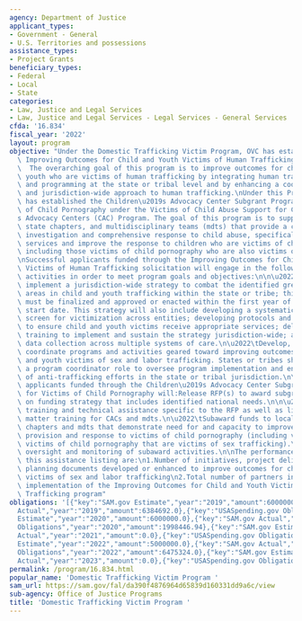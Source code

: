 ```yaml
---
agency: Department of Justice
applicant_types:
- Government - General
- U.S. Territories and possessions
assistance_types:
- Project Grants
beneficiary_types:
- Federal
- Local
- State
categories:
- Law, Justice and Legal Services
- Law, Justice and Legal Services - Legal Services - General Services
cfda: '16.834'
fiscal_year: '2022'
layout: program
objective: "Under the Domestic Trafficking Victim Program, OVC has established the\
  \ Improving Outcomes for Child and Youth Victims of Human Trafficking Program. \
  \  The overarching goal of this program is to improve outcomes for children and\
  \ youth who are victims of human trafficking by integrating human trafficking policy\
  \ and programming at the state or tribal level and by enhancing a coordinated, multidisciplinary,\
  \ and jurisdiction-wide approach to human trafficking.\nUnder this Program, OJJDP\
  \ has established the Children\u2019s Advocacy Center Subgrant Program for Victims\
  \ of Child Pornography under the Victims of Child Abuse Support for Children\u2019\
  s Advocacy Centers (CAC) Program. The goal of this program is to support local CACs,\
  \ state chapters, and multidisciplinary teams (mdts) that provide a coordinated\
  \ investigation and comprehensive response to child abuse, specifically to provide\
  \ services and improve the response to children who are victims of child pornography,\
  \ including those victims of child pornography who are also victims of sex trafficking.\n\
  \nSuccessful applicants funded through the Improving Outcomes for Child and Youth\
  \ Victims of Human Trafficking solicitation will engage in the following general\
  \ activities in order to meet program goals and objectives:\n\n\u2022\tDevelop and\
  \ implement a jurisdiction-wide strategy to combat the identified greatest challenge\
  \ areas in child and youth trafficking within the state or tribe; this strategy\
  \ must be finalized and approved or enacted within the first year of the program\
  \ start date. This strategy will also include developing a systematic method to\
  \ screen for victimization across entities; developing protocols and procedures\
  \ to ensure child and youth victims receive appropriate services; delivering staff\
  \ training to implement and sustain the strategy jurisdiction-wide; and strengthening\
  \ data collection across multiple systems of care.\n\u2022\tDevelop, enhance, and\
  \ coordinate programs and activities geared toward improving outcomes for child\
  \ and youth victims of sex and labor trafficking. States or tribes should establish\
  \ a program coordinator role to oversee program implementation and ensure coordination\
  \ of anti-trafficking efforts in the state or tribal jurisdiction.\n\nSuccessful\
  \ applicants funded through the Children\u2019s Advocacy Center Subgrant Program\
  \ for Victims of Child Pornography will:Release RFP(s) to award subgrants based\
  \ on funding strategy that includes identified national needs.\n\n\u2022\tProvide\
  \ training and technical assistance specific to the RFP as well as limited subject\
  \ matter training for CACs and mdts.\n\u2022\tSubaward funds to local CACs, state\
  \ chapters and mdts that demonstrate need for and capacity to improve CAC service\
  \ provision and response to victims of child pornography (including victims of those\
  \ victims of child pornography that are victims of sex trafficking).\n\u2022\tProvide\
  \ oversight and monitoring of subaward activities.\n\nThe performance measures for\
  \ this assistance listing are:\n1.Number of initiatives, project deliverables, and\
  \ planning documents developed or enhanced to improve outcomes for child and youth\
  \ victims of sex and labor trafficking\n2.Total number of partners involved in the\
  \ implementation of the Improving Outcomes for Child and Youth Victims of Human\
  \ Trafficking program"
obligations: '[{"key":"SAM.gov Estimate","year":"2019","amount":6000000.0},{"key":"SAM.gov
  Actual","year":"2019","amount":6384692.0},{"key":"USASpending.gov Obligations","year":"2019","amount":1833211.39},{"key":"SAM.gov
  Estimate","year":"2020","amount":6000000.0},{"key":"SAM.gov Actual","year":"2020","amount":5874173.0},{"key":"USASpending.gov
  Obligations","year":"2020","amount":1998446.94},{"key":"SAM.gov Estimate","year":"2021","amount":6500000.0},{"key":"SAM.gov
  Actual","year":"2021","amount":0.0},{"key":"USASpending.gov Obligations","year":"2021","amount":-4825.42},{"key":"SAM.gov
  Estimate","year":"2022","amount":5000000.0},{"key":"SAM.gov Actual","year":"2022","amount":0.0},{"key":"USASpending.gov
  Obligations","year":"2022","amount":6475324.0},{"key":"SAM.gov Estimate","year":"2023","amount":0.0},{"key":"SAM.gov
  Actual","year":"2023","amount":0.0},{"key":"USASpending.gov Obligations","year":"2023","amount":0.0}]'
permalink: /program/16.834.html
popular_name: 'Domestic Trafficking Victim Program '
sam_url: https://sam.gov/fal/da390f4876964d65839d160331dd9a6c/view
sub-agency: Office of Justice Programs
title: 'Domestic Trafficking Victim Program '
---
```

